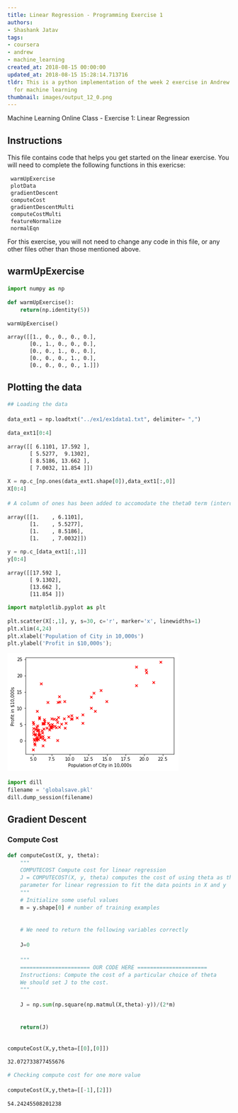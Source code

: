 ```yaml
---
title: Linear Regression - Programming Exercise 1
authors:
- Shashank Jatav
tags:
- coursera
- andrew
- machine_learning
created_at: 2018-08-15 00:00:00
updated_at: 2018-08-15 15:28:14.713716
tldr: This is a python implementation of the week 2 exercise in Andrew ng's course
  for machine learning
thumbnail: images/output_12_0.png
---
```

Machine Learning Online Class - Exercise 1: Linear Regression

Instructions
------------

This file contains code that helps you get started on the
linear exercise. You will need to complete the following functions
in this exericse:

     warmUpExercise
     plotData
     gradientDescent
     computeCost
     gradientDescentMulti
     computeCostMulti
     featureNormalize
     normalEqn

For this exercise, you will not need to change any code in this file,
or any other files other than those mentioned above.


## warmUpExercise


```python
import numpy as np
```

```python
def warmUpExercise():
    return(np.identity(5))
```

```python
warmUpExercise()
```




    array([[1., 0., 0., 0., 0.],
           [0., 1., 0., 0., 0.],
           [0., 0., 1., 0., 0.],
           [0., 0., 0., 1., 0.],
           [0., 0., 0., 0., 1.]])



## Plotting the data


```python
## Loading the data 

data_ext1 = np.loadtxt("../ex1/ex1data1.txt", delimiter= ",")
```

```python
data_ext1[0:4]
```




    array([[ 6.1101, 17.592 ],
           [ 5.5277,  9.1302],
           [ 8.5186, 13.662 ],
           [ 7.0032, 11.854 ]])




```python
X = np.c_[np.ones(data_ext1.shape[0]),data_ext1[:,0]]
X[0:4]

# A column of ones has been added to accomodate the theta0 term (intercept term)
```




    array([[1.    , 6.1101],
           [1.    , 5.5277],
           [1.    , 8.5186],
           [1.    , 7.0032]])




```python
y = np.c_[data_ext1[:,1]]
y[0:4]
```




    array([[17.592 ],
           [ 9.1302],
           [13.662 ],
           [11.854 ]])




```python
import matplotlib.pyplot as plt
```

```python
plt.scatter(X[:,1], y, s=30, c='r', marker='x', linewidths=1)
plt.xlim(4,24)
plt.xlabel('Population of City in 10,000s')
plt.ylabel('Profit in $10,000s');
```


![png](images/output_12_0.png)



```python
import dill
filename = 'globalsave.pkl'
dill.dump_session(filename)
```
## Gradient Descent

### Compute Cost


```python
def computeCost(X, y, theta):
    """
    COMPUTECOST Compute cost for linear regression
    J = COMPUTECOST(X, y, theta) computes the cost of using theta as the
    parameter for linear regression to fit the data points in X and y
    """
    # Initialize some useful values
    m = y.shape[0] # number of training examples
    
    
    # We need to return the following variables correctly 
    
    J=0
    
    """
    ====================== OUR CODE HERE ======================
    Instructions: Compute the cost of a particular choice of theta
    We should set J to the cost.
    """
    
    J = np.sum(np.square(np.matmul(X,theta)-y))/(2*m)
    
    
    return(J)
    
```

```python
computeCost(X,y,theta=[[0],[0]])
```




    32.072733877455676




```python
# Checking compute cost for one more value

computeCost(X,y,theta=[[-1],[2]])
```




    54.24245508201238
